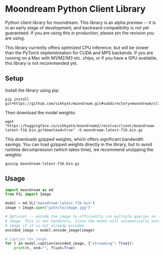 # Moondream Python Client Library

Python client library for moondream. This library is an alpha preview -- it is
in an early stage of development, and backward compatibility is not yet
guaranteed. If you are using this in production, please pin the revision you
are using.

This library currently offers optimized CPU inference, but will be slower than
the PyTorch implementation for CUDA and MPS backends. If you are running on a
Mac with M1/M2/M3 etc. chips, or if you have a GPU available, this library is
not recommended yet.

## Setup

Install the library using pip:

```
pip install git+https://github.com/vikhyat/moondream.git#subdirectory=moondream/clients/python
```

Then download the model weights:

```
wget "https://huggingface.co/vikhyatk/moondream2/resolve/client/moondream-latest-f16.bin.gz?download=true" -O moondream-latest-f16.bin.gz
```

This downloads gzipped weights, which offers significant bandwidth savings.
You can load gzipped weights directly in the library, but to avoid runtime
decompression (which takes time), we recommend unzipping the weights:

```
gunzip moondream-latest-f16.bin.gz
```

## Usage

```python
import moondream as md
from PIL import Image

model = md.VL("moondream-latest-f16.bin")
image = Image.open("path/to/image.jpg")

# Optional -- encode the image to efficiently run multiple queries on the same
# image. This is not mandatory, since the model will automatically encode the
# image if it is not already encoded.
encoded_image = model.encode_image(image)

# Caption the image.
for t in model.caption(encoded_image, {"streaming": True}):
    print(t, end="", flush=True)
```
